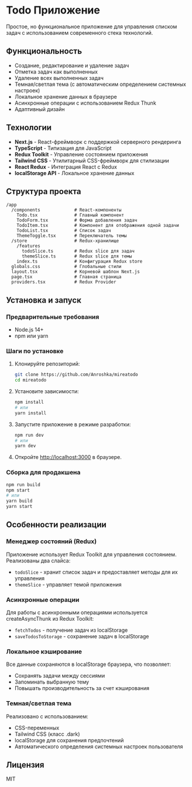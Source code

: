 # Todo Приложение

Простое, но функциональное приложение для управления списком задач с использованием современного стека технологий.

## Функциональность

- Создание, редактирование и удаление задач
- Отметка задач как выполненных
- Удаление всех выполненных задач
- Темная/светлая тема (с автоматическим определением системных настроек)
- Локальное хранение данных в браузере
- Асинхронные операции с использованием Redux Thunk
- Адаптивный дизайн

## Технологии

- **Next.js** - React-фреймворк с поддержкой серверного рендеринга
- **TypeScript** - Типизация для JavaScript
- **Redux Toolkit** - Управление состоянием приложения
- **Tailwind CSS** - Утилитарный CSS-фреймворк для стилизации
- **React Redux** - Интеграция React с Redux
- **localStorage API** - Локальное хранение данных

## Структура проекта

```
/app
  /components             # React-компоненты
    Todo.tsx              # Главный компонент
    TodoForm.tsx          # Форма добавления задач
    TodoItem.tsx          # Компонент для отображения одной задачи
    TodoList.tsx          # Список задач
    ThemeToggle.tsx       # Переключатель темы
  /store                  # Redux-хранилище
    /features
      todoSlice.ts        # Redux slice для задач
      themeSlice.ts       # Redux slice для темы
    index.ts              # Конфигурация Redux store
  globals.css             # Глобальные стили
  layout.tsx              # Корневой шаблон Next.js
  page.tsx                # Главная страница
  providers.tsx           # Redux Provider
```

## Установка и запуск

### Предварительные требования

- Node.js 14+ 
- npm или yarn

### Шаги по установке

1. Клонируйте репозиторий:
   ```bash
   git clone https://github.com/Anroshka/mireatodo
   cd mireatodo
   ```

2. Установите зависимости:
   ```bash
   npm install
   # или
   yarn install
   ```

3. Запустите приложение в режиме разработки:
   ```bash
   npm run dev
   # или
   yarn dev
   ```

4. Откройте [http://localhost:3000](http://localhost:3000) в браузере.

### Сборка для продакшена

```bash
npm run build
npm start
# или
yarn build
yarn start
```

## Особенности реализации

### Менеджер состояний (Redux)

Приложение использует Redux Toolkit для управления состоянием. Реализованы два слайса:
- `todoSlice` - хранит список задач и предоставляет методы для их управления
- `themeSlice` - управляет темой приложения

### Асинхронные операции

Для работы с асинхронными операциями используется createAsyncThunk из Redux Toolkit:
- `fetchTodos` - получение задач из localStorage
- `saveTodosToStorage` - сохранение задач в localStorage

### Локальное кэширование

Все данные сохраняются в localStorage браузера, что позволяет:
- Сохранять задачи между сессиями
- Запоминать выбранную тему
- Повышать производительность за счет кэширования

### Темная/светлая тема

Реализовано с использованием:
- CSS-переменных
- Tailwind CSS (класс .dark)
- localStorage для сохранения предпочтений
- Автоматического определения системных настроек пользователя

## Лицензия

MIT 
